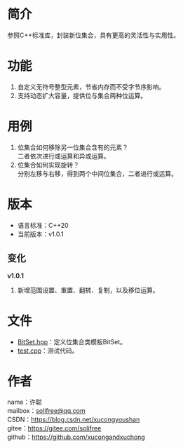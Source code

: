 ﻿# 简介
参照C++标准库，封装新位集合，具有更高的灵活性与实用性。

# 功能
1. 自定义无符号整型元素，节省内存而不受字节序影响。  
2. 支持动态扩大容量，提供位与集合两种位运算。

# 用例
1. 位集合如何移除另一位集合含有的元素？  
二者依次进行或运算和异或运算。  
2. 位集合如何实现旋转？  
分别左移与右移，得到两个中间位集合，二者进行或运算。

# 版本
* 语言标准：C++20
* 当前版本：v1.0.1
## 变化
**v1.0.1**  
1. 新增范围设置、重置、翻转、复制，以及移位运算。

# 文件
* [BitSet.hpp](src/BitSet.hpp)：定义位集合类模板BitSet。
* [test.cpp](test/test.cpp)：测试代码。

# 作者
name：许聪  
mailbox：solifree@qq.com  
CSDN：https://blog.csdn.net/xucongyoushan  
gitee：https://gitee.com/solifree  
github：https://github.com/xucongandxuchong
